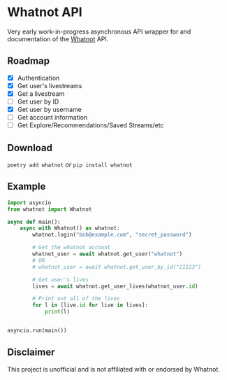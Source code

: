 # Whatnot API

Very early work-in-progress asynchronous API wrapper for and documentation of the [Whatnot](https://www.whatnot.com) API.

## Roadmap

- [x] Authentication
- [x] Get user's livestreams
- [x] Get a livestream
- [ ] Get user by ID
- [x] Get user by username
- [ ] Get account information
- [ ] Get Explore/Recommendations/Saved Streams/etc

## Download

`poetry add whatnot` *or* `pip install whatnot`

## Example

```python
import asyncio
from whatnot import Whatnot

async def main():
    async with Whatnot() as whatnot:
        whatnot.login("bob@example.com", "secret_password")

        # Get the whatnot account
        whatnot_user = await whatnot.get_user("whatnot")
        # OR
        # whatnot_user = await whatnot.get_user_by_id("21123")

        # Get user's lives
        lives = await whatnot.get_user_lives(whatnot_user.id)

        # Print out all of the lives
        for l in [live.id for live in lives]:
            print(l)


asyncio.run(main())
```

## Disclaimer

This project is unofficial and is not affiliated with or endorsed by Whatnot.
